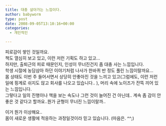 ```yaml
---
title: 대충 살아가는 느낌이다.
author: babyworm
type: post
date: 2008-09-05T13:10:16+00:00
categories:
  - 개인적인

---
```

피로감이 쌓인 것일까요.  
책도 열심히 보고 있고, 이런 저런 기획도 하고 있고&#8230;  
하지만, 출퇴근의 피로 때문인지, 인성이 무너진건지 좀 대충 사는 느낌입니다.  
학생 시절에 농담삼아 하던 이야기처럼 나사가 한바퀴 반 정도 풀린 느낌이랄까요&#8230;  
몸 상태도 이번 주 들어서면서 상당히 안좋아진 것을 느끼고 있고(그럼에도, 이런 저런 일에 핑계로 쉬지도 않고 회사를 나오고 있습니다.. ), 머리 속에 노이즈가 잔뜩 끼어 있는 느낌입니다.  
그렇다고 일의 진행이나 책을 보는 속도나 그런 것이 늘어진 건 아닌데.. 계속 좀 감이 안좋은 것 같다고 할까요..뭔가 균형이 무너진 느낌이랄까..  
  
이거 뭔가 이상해요..  
몸이 새로운 생활에 적응하는 과정일것이라 믿고 있습니다. (마음은. ^^;)